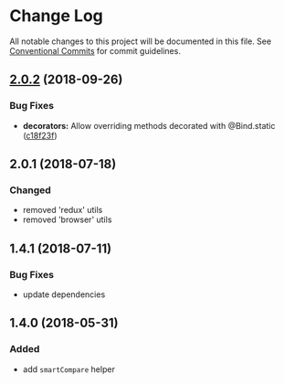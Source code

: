 # Change Log

All notable changes to this project will be documented in this file.
See [Conventional Commits](https://conventionalcommits.org) for commit guidelines.

<a name="2.0.2"></a>
## [2.0.2](https://github.com/samwise-tech/core/compare/@samwise-tech/core@2.0.1...@samwise-tech/core@2.0.2) (2018-09-26)

### Bug Fixes

* **decorators:** Allow overriding methods decorated with @Bind.static ([c18f23f](https://github.com/samwise-tech/core/commit/c18f23f))

<a name="2.0.1"></a>
## 2.0.1 (2018-07-18)

### Changed
- removed 'redux' utils
- removed 'browser' utils

<a name="1.4.1"></a>
## 1.4.1 (2018-07-11)

### Bug Fixes
- update dependencies

<a name="1.4.0"></a>
## 1.4.0 (2018-05-31)

### Added
- add `smartCompare` helper
